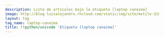 ```yaml
---
description: Lista de artículos bajo la etiqueta [laptop canaima]
image: http://blog-luisalejandro.rhcloud.com/static/img/site/mstile-310x310.png
layout: tag
tag_name: laptop-canaima
title: !!python/unicode 'Etiqueta [laptop canaima]'
---
```


